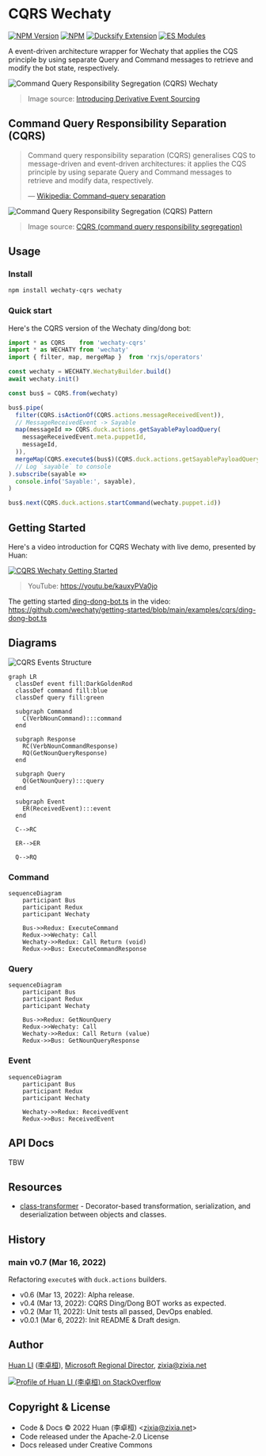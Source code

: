 # CQRS Wechaty

[![NPM Version](https://img.shields.io/npm/v/wechaty-cqrs?color=brightgreen)](https://www.npmjs.com/package/wechaty-cqrs)
[![NPM](https://github.com/wechaty/cqrs/workflows/NPM/badge.svg)](https://github.com/wechaty/cqrs/actions?query=workflow%3ANPM)
[![Ducksify Extension](https://img.shields.io/badge/Redux-Ducksify-yellowgreen)](https://github.com/huan/ducks#3-ducksify-extension-currying--api-interface)
[![ES Modules](https://img.shields.io/badge/ES-Modules-brightgreen)](https://github.com/Chatie/tsconfig/issues/16)

A event-driven architecture wrapper for Wechaty
that applies the CQS principle
by using separate Query and Command messages
to retrieve and modify the bot state,
respectively.

![Command Query Responsibility Segregation (CQRS) Wechaty](docs/images/cqrs-wechaty.png)

> Image source: [Introducing Derivative Event Sourcing](https://www.confluent.io/blog/event-sourcing-vs-derivative-event-sourcing-explained/)

## Command Query Responsibility Separation (CQRS)

> Command query responsibility separation (CQRS) generalises CQS
  to message-driven and event-driven architectures:
  it applies the CQS principle by using separate Query and Command messages
  to retrieve and modify data, respectively.
>
> &mdash; [Wikipedia: Command–query separation](https://en.wikipedia.org/wiki/Command%E2%80%93query_separation)

![Command Query Responsibility Segregation (CQRS) Pattern](docs/images/cqrs-pattern.png)

> Image source: [CQRS (command query responsibility segregation)](https://www.techtarget.com/searchapparchitecture/definition/CQRS-command-query-responsibility-segregation)

## Usage

### Install

```sh
npm install wechaty-cqrs wechaty
```

### Quick start

Here's the CQRS version of the Wechaty ding/dong bot:

```ts
import * as CQRS    from 'wechaty-cqrs'
import * as WECHATY from 'wechaty'
import { filter, map, mergeMap }  from 'rxjs/operators'

const wechaty = WECHATY.WechatyBuilder.build()
await wechaty.init()

const bus$ = CQRS.from(wechaty)

bus$.pipe(
  filter(CQRS.isActionOf(CQRS.actions.messageReceivedEvent)),
  // MessageReceivedEvent -> Sayable
  map(messageId => CQRS.duck.actions.getSayablePayloadQuery(
    messageReceivedEvent.meta.puppetId,
    messageId,
  )),
  mergeMap(CQRS.execute$(bus$)(CQRS.duck.actions.getSayablePayloadQueryResponse)),
  // Log `sayable` to console
).subscribe(sayable =>
  console.info('Sayable:', sayable),
)

bus$.next(CQRS.duck.actions.startCommand(wechaty.puppet.id))
```

## Getting Started

Here's a video introduction for CQRS Wechaty with live demo, presented by Huan:

[![CQRS Wechaty Getting Started](docs/images/cqrs-wechaty-getting-started.webp)](https://youtu.be/kauxyPVa0jo)

> YouTube: <https://youtu.be/kauxyPVa0jo>

The getting started [ding-dong-bot.ts](https://github.com/wechaty/getting-started/blob/main/examples/cqrs/ding-dong-bot.ts)
in the video: <https://github.com/wechaty/getting-started/blob/main/examples/cqrs/ding-dong-bot.ts>

## Diagrams

![CQRS Events Structure](docs/images/cqrs-events-diagram.svg)

```mermaid
graph LR
  classDef event fill:DarkGoldenRod
  classDef command fill:blue
  classDef query fill:green

  subgraph Command
    C(VerbNounCommand):::command
  end

  subgraph Response
    RC(VerbNounCommandResponse)
    RQ(GetNounQueryResponse)
  end
    
  subgraph Query
    Q(GetNounQuery):::query
  end

  subgraph Event
    ER(ReceivedEvent):::event
  end

  C-->RC

  ER-->ER

  Q-->RQ
```

### Command

```mermaid
sequenceDiagram
    participant Bus
    participant Redux
    participant Wechaty

    Bus->>Redux: ExecuteCommand
    Redux->>Wechaty: Call
    Wechaty->>Redux: Call Return (void)
    Redux->>Bus: ExecuteCommandResponse
```

### Query

```mermaid
sequenceDiagram
    participant Bus
    participant Redux
    participant Wechaty

    Bus->>Redux: GetNounQuery
    Redux->>Wechaty: Call
    Wechaty->>Redux: Call Return (value)
    Redux->>Bus: GetNounQueryResponse
```

### Event

```mermaid
sequenceDiagram
    participant Bus
    participant Redux
    participant Wechaty

    Wechaty->>Redux: ReceivedEvent
    Redux->>Bus: ReceivedEvent
```

## API Docs

TBW

## Resources

- [class-transformer](https://github.com/typestack/class-transformer) -
  Decorator-based transformation, serialization, and deserialization
  between objects and classes.

## History

### main v0.7 (Mar 16, 2022)

Refactoring `execute$` with `duck.actions` builders.

- v0.6 (Mar 13, 2022): Alpha release.
- v0.4 (Mar 13, 2022): CQRS Ding/Dong BOT works as expected.
- v0.2 (Mar 11, 2022): Unit tests all passed, DevOps enabled.
- v0.0.1 (Mar 6, 2022): Init README & Draft design.

## Author

[Huan LI](https://github.com/huan)
([李卓桓](http://linkedin.com/in/zixia)),
[Microsoft Regional Director](https://rd.microsoft.com/en-us/huan-li),
<zixia@zixia.net>

[![Profile of Huan LI (李卓桓) on StackOverflow](https://stackexchange.com/users/flair/265499.png)](https://stackexchange.com/users/265499)

## Copyright & License

- Code & Docs © 2022 Huan (李卓桓) \<zixia@zixia.net\>
- Code released under the Apache-2.0 License
- Docs released under Creative Commons
